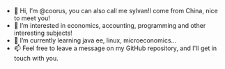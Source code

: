 - 👋 Hi, I’m @coorus, you can also call me sylvan!I come from China, nice to meet you!
- 👀 I’m interested in economics, accounting, programming and other interesting subjects!
- 🌱 I’m currently learning java ee, linux, microeconomics...
- 📫 Feel free to leave a message on my GitHub repository, and I'll get in touch with you.

<!---
coorus/coorus is a ✨ special ✨ repository because its `README.md` (this file) appears on your GitHub profile.
You can click the Preview link to take a look at your changes.
--->
